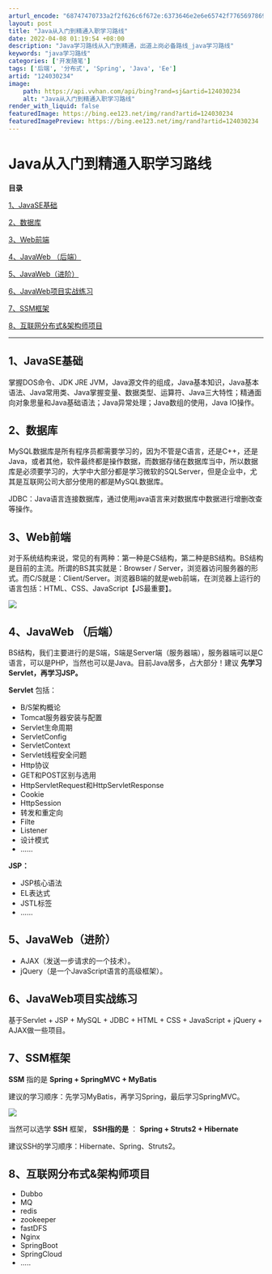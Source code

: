 ```yaml
---
arturl_encode: "68747470733a2f2f626c6f672e:6373646e2e6e65742f77656978696e5f35313638343732392f:61727469636c652f64657461696c732f313234303330323334"
layout: post
title: "Java从入门到精通入职学习路线"
date: 2022-04-08 01:19:54 +08:00
description: "Java学习路线从入门到精通，出道上岗必备路线_java学习路线"
keywords: "java学习路线"
categories: ['开发随笔']
tags: ['后端', '分布式', 'Spring', 'Java', 'Ee']
artid: "124030234"
image:
    path: https://api.vvhan.com/api/bing?rand=sj&artid=124030234
    alt: "Java从入门到精通入职学习路线"
render_with_liquid: false
featuredImage: https://bing.ee123.net/img/rand?artid=124030234
featuredImagePreview: https://bing.ee123.net/img/rand?artid=124030234
---
```


# Java从入门到精通入职学习路线

**目录**

[1、JavaSE基础](#1%E3%80%81JavaSE%E5%9F%BA%E7%A1%80)

[2、数据库](#2%E3%80%81%E6%95%B0%E6%8D%AE%E5%BA%93)

[3、Web前端](#3%E3%80%81Web%E5%89%8D%E7%AB%AF)

[4、JavaWeb （后端）](#4%E3%80%81JavaWeb%20%EF%BC%88%E5%90%8E%E7%AB%AF%EF%BC%89)

[5、JavaWeb（进阶）](#5%E3%80%81JavaWeb%EF%BC%88%E8%BF%9B%E9%98%B6%EF%BC%89)

[6、JavaWeb项目实战练习](#6%E3%80%81JavaWeb%E9%A1%B9%E7%9B%AE%E5%AE%9E%E6%88%98%E7%BB%83%E4%B9%A0)

[7、SSM框架](#7%E3%80%81SSM%E6%A1%86%E6%9E%B6%C2%A0)

[8、互联网分布式&架构师项目](#8%E3%80%81%E4%BA%92%E8%81%94%E7%BD%91%E5%88%86%E5%B8%83%E5%BC%8F%26%E6%9E%B6%E6%9E%84%E5%B8%88%E9%A1%B9%E7%9B%AE)

---

## 1、JavaSE基础

掌握DOS命令、JDK JRE JVM，Java源文件的组成，Java基本知识，Java基本语法、Java常用类、Java掌握变量、数据类型、运算符、Java三大特性；精通面向对象思量和Java基础语法；Java异常处理；Java数组的使用，Java IO操作。

## 2、数据库

MySQL数据库是所有程序员都需要学习的，因为不管是C语言，还是C++，还是Java，或者其他，软件最终都是操作数据，而数据存储在数据库当中，所以数据库是必须要学习的，大学中大部分都是学习微软的SQLServer，但是企业中，尤其是互联网公司大部分使用的都是MySQL数据库。

JDBC：Java语言连接数据库，通过使用java语言来对数据库中数据进行增删改查等操作。

## 3、Web前端

对于系统结构来说，常见的有两种：第一种是CS结构，第二种是BS结构。BS结构是目前的主流。所谓的BS其实就是：Browser / Server，浏览器访问服务器的形式。而C/S就是：Client/Server。浏览器B端的就是web前端，在浏览器上运行的语言包括：HTML、CSS、JavaScript【JS最重要】。

![](https://i-blog.csdnimg.cn/blog_migrate/8472a55e4ec0959eef3723fa336bd8c9.png)

## 4、JavaWeb （后端）

BS结构，我们主要进行的是S端，S端是Server端（服务器端），服务器端可以是C语言，可以是PHP，当然也可以是Java。目前Java居多，占大部分！建议
**先学习Servlet，再学习JSP。**

**Servlet**
包括：

* B/S架构概论
* Tomcat服务器安装与配置
* Servlet生命周期
* ServletConfig
* ServletContext
* Servlet线程安全问题
* Http协议
* GET和POST区别与选用
* HttpServletRequest和HttpServletResponse
* Cookie
* HttpSession
* 转发和重定向
* Filte
* Listener
* 设计模式
* ……

**JSP：**

* JSP核心语法
* EL表达式
* JSTL标签
* ……

## 5、JavaWeb（进阶）

* AJAX（发送一步请求的一个技术）。
* jQuery（是一个JavaScript语言的高级框架）。

## 6、JavaWeb项目实战练习

基于Servlet + JSP + MySQL + JDBC + HTML + CSS + JavaScript + jQuery + AJAX做一些项目。

## 7、SSM框架

**SSM**
指的是
**Spring + SpringMVC + MyBatis**

建议的学习顺序：先学习MyBatis，再学习Spring，最后学习SpringMVC。

![](https://i-blog.csdnimg.cn/blog_migrate/91510084ceb024c046caa73e608b6236.png)

当然可以选学
**SSH**
框架，
**SSH指的是**
：
**Spring + Struts2 + Hibernate**

建议SSH的学习顺序：Hibernate、Spring、Struts2。

## 8、互联网分布式&架构师项目

* Dubbo
* MQ
* redis
* zookeeper
* fastDFS
* Nginx
* SpringBoot
* SpringCloud
* .....